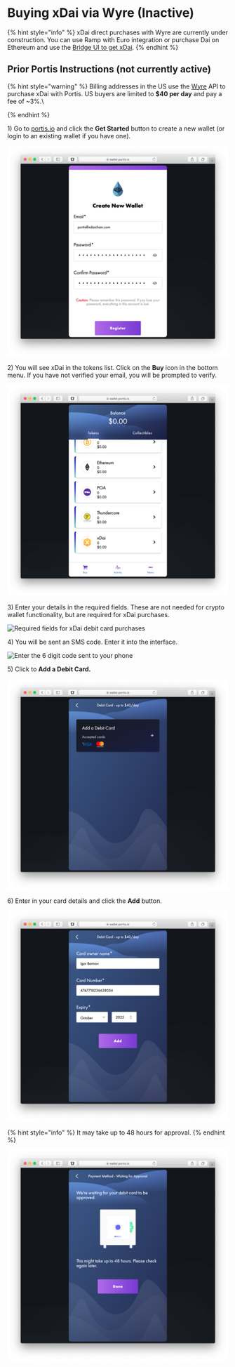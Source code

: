# Buying xDai via Wyre (Inactive)

{% hint style="info" %}
xDai direct purchases with Wyre are currently under construction.  You can use Ramp with Euro integration or purchase Dai on Ethereum and use the [Bridge UI to get xDai](../../bridges/converting-xdai-via-bridge/).
{% endhint %}

## Prior Portis Instructions (not currently active)

{% hint style="warning" %}
Billing addresses in the US use the [Wyre](https://www.sendwyre.com/) API to purchase xDai with Portis. US buyers are limited to **$40 per day** and pay a fee of \~3%.\

{% endhint %}

1\) Go to [portis.io](https://www.portis.io/) and click the **Get Started** button to create a new wallet (or login to an existing wallet if you have one).

![Creating a new wallet in Portis wallet](<../../../.gitbook/assets/Screen Shot 2019-10-08 at 12.08.56 PM.png>)

2\) You will see xDai in the tokens list. Click on the **Buy** icon in the bottom menu. If you have not verified your email, you will be prompted to verify.

![xDai available in the main list](<../../../.gitbook/assets/Screen Shot 2019-10-08 at 12.10.08 PM.png>)

3\) Enter your details in the required fields. These are not needed for crypto wallet functionality, but are required for xDai purchases.

![Required fields for xDai debit card purchases](../../../.gitbook/assets/portis\_verify.png)

4\) You will be sent an SMS code. Enter it into the interface.

![Enter the 6 digit code sent to your phone ](../../../.gitbook/assets/portis\_phone\_verification.png)

5\) Click to **Add a Debit Card.**

![Portis accepts Visa and Mastercard debit cards](<../../../.gitbook/assets/Screen Shot 2019-10-08 at 1.15.52 PM.png>)

6\) Enter in your card details and click the **Add** button.

![Daily limit is $40 on Portis Wallet](<../../../.gitbook/assets/Screen Shot 2019-10-08 at 1.42.50 PM.png>)

{% hint style="info" %}
It may take up to 48 hours for approval.
{% endhint %}

![Check back in 48 hours to verify approval. ](<../../../.gitbook/assets/Screen Shot 2019-10-08 at 7.19.13 PM.png>)
